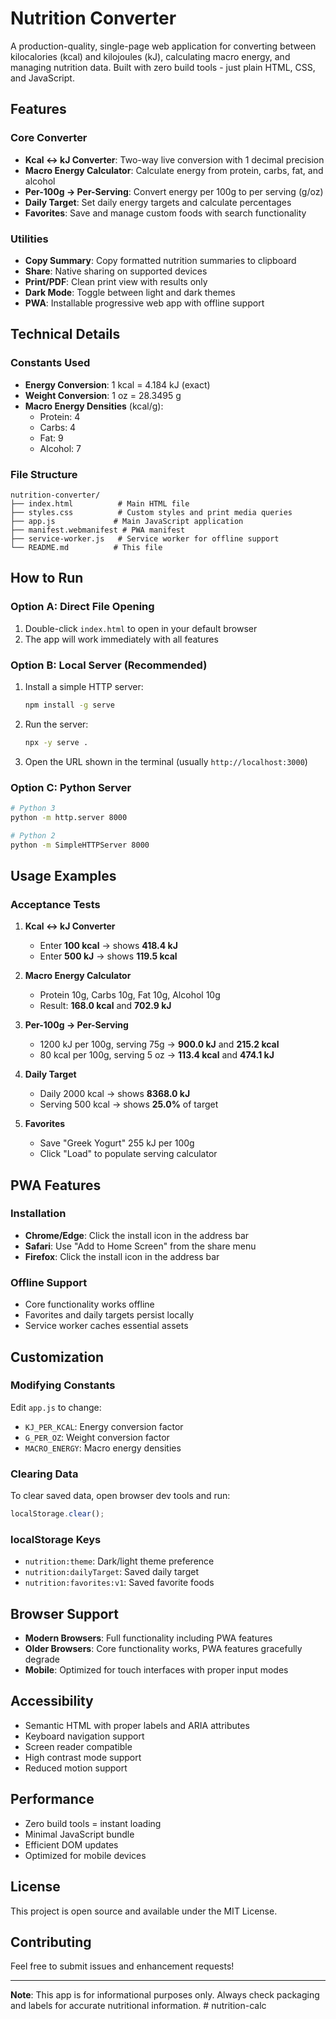 # Nutrition Converter

A production-quality, single-page web application for converting between kilocalories (kcal) and kilojoules (kJ), calculating macro energy, and managing nutrition data. Built with zero build tools - just plain HTML, CSS, and JavaScript.

## Features

### Core Converter
- **Kcal ↔ kJ Converter**: Two-way live conversion with 1 decimal precision
- **Macro Energy Calculator**: Calculate energy from protein, carbs, fat, and alcohol
- **Per-100g → Per-Serving**: Convert energy per 100g to per serving (g/oz)
- **Daily Target**: Set daily energy targets and calculate percentages
- **Favorites**: Save and manage custom foods with search functionality

### Utilities
- **Copy Summary**: Copy formatted nutrition summaries to clipboard
- **Share**: Native sharing on supported devices
- **Print/PDF**: Clean print view with results only
- **Dark Mode**: Toggle between light and dark themes
- **PWA**: Installable progressive web app with offline support

## Technical Details

### Constants Used
- **Energy Conversion**: 1 kcal = 4.184 kJ (exact)
- **Weight Conversion**: 1 oz = 28.3495 g
- **Macro Energy Densities** (kcal/g):
  - Protein: 4
  - Carbs: 4
  - Fat: 9
  - Alcohol: 7

### File Structure
```
nutrition-converter/
├── index.html          # Main HTML file
├── styles.css          # Custom styles and print media queries
├── app.js             # Main JavaScript application
├── manifest.webmanifest # PWA manifest
├── service-worker.js   # Service worker for offline support
└── README.md          # This file
```

## How to Run

### Option A: Direct File Opening
1. Double-click `index.html` to open in your default browser
2. The app will work immediately with all features

### Option B: Local Server (Recommended)
1. Install a simple HTTP server:
   ```bash
   npm install -g serve
   ```
2. Run the server:
   ```bash
   npx -y serve .
   ```
3. Open the URL shown in the terminal (usually `http://localhost:3000`)

### Option C: Python Server
```bash
# Python 3
python -m http.server 8000

# Python 2
python -m SimpleHTTPServer 8000
```

## Usage Examples

### Acceptance Tests

1. **Kcal ↔ kJ Converter**
   - Enter **100 kcal** → shows **418.4 kJ**
   - Enter **500 kJ** → shows **119.5 kcal**

2. **Macro Energy Calculator**
   - Protein 10g, Carbs 10g, Fat 10g, Alcohol 10g
   - Result: **168.0 kcal** and **702.9 kJ**

3. **Per-100g → Per-Serving**
   - 1200 kJ per 100g, serving 75g → **900.0 kJ** and **215.2 kcal**
   - 80 kcal per 100g, serving 5 oz → **113.4 kcal** and **474.1 kJ**

4. **Daily Target**
   - Daily 2000 kcal → shows **8368.0 kJ**
   - Serving 500 kcal → shows **25.0%** of target

5. **Favorites**
   - Save "Greek Yogurt" 255 kJ per 100g
   - Click "Load" to populate serving calculator

## PWA Features

### Installation
- **Chrome/Edge**: Click the install icon in the address bar
- **Safari**: Use "Add to Home Screen" from the share menu
- **Firefox**: Click the install icon in the address bar

### Offline Support
- Core functionality works offline
- Favorites and daily targets persist locally
- Service worker caches essential assets

## Customization

### Modifying Constants
Edit `app.js` to change:
- `KJ_PER_KCAL`: Energy conversion factor
- `G_PER_OZ`: Weight conversion factor
- `MACRO_ENERGY`: Macro energy densities

### Clearing Data
To clear saved data, open browser dev tools and run:
```javascript
localStorage.clear();
```

### localStorage Keys
- `nutrition:theme`: Dark/light theme preference
- `nutrition:dailyTarget`: Saved daily target
- `nutrition:favorites:v1`: Saved favorite foods

## Browser Support

- **Modern Browsers**: Full functionality including PWA features
- **Older Browsers**: Core functionality works, PWA features gracefully degrade
- **Mobile**: Optimized for touch interfaces with proper input modes

## Accessibility

- Semantic HTML with proper labels and ARIA attributes
- Keyboard navigation support
- Screen reader compatible
- High contrast mode support
- Reduced motion support

## Performance

- Zero build tools = instant loading
- Minimal JavaScript bundle
- Efficient DOM updates
- Optimized for mobile devices

## License

This project is open source and available under the MIT License.

## Contributing

Feel free to submit issues and enhancement requests!

---

**Note**: This app is for informational purposes only. Always check packaging and labels for accurate nutritional information.
#   n u t r i t i o n - c a l c  
 